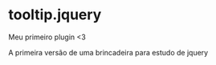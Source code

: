 tooltip.jquery
==============

Meu primeiro plugin <3
<p>A primeira versão de uma brincadeira para estudo de jquery</p>
